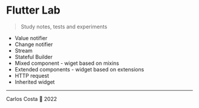 # Flutter Lab

>Study notes, tests and experiments

- Value notifier
- Change notifier
- Stream
- Stateful Builder
- Mixed component - wiget based on mixins
- Extended components - widget based on extensions
- HTTP request
- Inherited widget

---

Carlos Costa 🥪 2022
